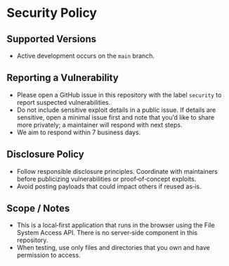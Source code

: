 # Security Policy

## Supported Versions
- Active development occurs on the `main` branch.

## Reporting a Vulnerability
- Please open a GitHub issue in this repository with the label `security` to report suspected vulnerabilities.
- Do not include sensitive exploit details in a public issue. If details are sensitive, open a minimal issue first and note that you’d like to share more privately; a maintainer will respond with next steps.
- We aim to respond within 7 business days.

## Disclosure Policy
- Follow responsible disclosure principles. Coordinate with maintainers before publicizing vulnerabilities or proof‑of‑concept exploits.
- Avoid posting payloads that could impact others if reused as‑is.

## Scope / Notes
- This is a local‑first application that runs in the browser using the File System Access API. There is no server‑side component in this repository.
- When testing, use only files and directories that you own and have permission to access.
